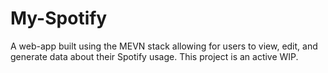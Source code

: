 # My-Spotify
A web-app built using the MEVN stack allowing for users to view, edit, and generate data about their Spotify usage. This project is an active WIP.
